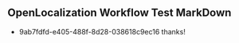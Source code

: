 ## OpenLocalization Workflow Test MarkDown
* 9ab7fdfd-e405-488f-8d28-038618c9ec16 thanks!

<!--HONumber=Aug16_HO4-->



